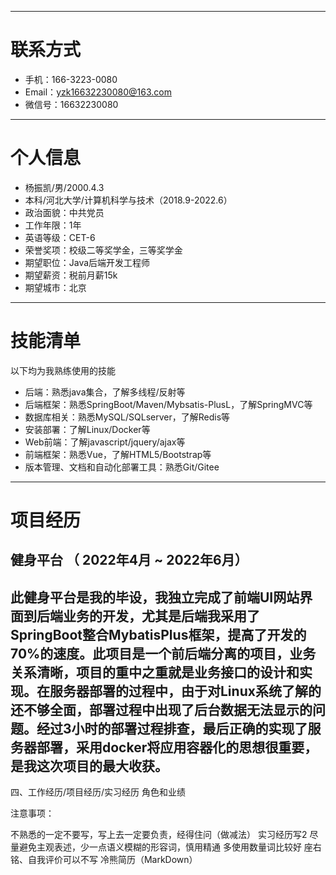 
---
# 联系方式
- 手机：166-3223-0080 
- Email：yzk16632230080@163.com
- 微信号：16632230080
---
# 个人信息
 - 杨振凯/男/2000.4.3
 - 本科/河北大学/计算机科学与技术（2018.9-2022.6）
 - 政治面貌：中共党员 
 - 工作年限：1年
 - 英语等级：CET-6
 - 荣誉奖项：校级二等奖学金，三等奖学金
 - 期望职位：Java后端开发工程师
 - 期望薪资：税前月薪15k
 - 期望城市：北京
---
# 技能清单
以下均为我熟练使用的技能
- 后端：熟悉java集合，了解多线程/反射等
- 后端框架：熟悉SpringBoot/Maven/Mybsatis-PlusL，了解SpringMVC等
- 数据库相关：熟悉MySQL/SQLserver，了解Redis等
- 安装部署：了解Linux/Docker等
- Web前端：了解javascript/jquery/ajax等
- 前端框架：熟悉Vue，了解HTML5/Bootstrap等
- 版本管理、文档和自动化部署工具：熟悉Git/Gitee
---
# 项目经历 
## 健身平台 （ 2022年4月 ~ 2022年6月）
此健身平台是我的毕设，我独立完成了前端UI网站界面到后端业务的开发，尤其是后端我采用了SpringBoot整合MybatisPlus框架，提高了开发的70%的速度。此项目是一个前后端分离的项目，业务关系清晰，项目的重中之重就是业务接口的设计和实现。在服务器部署的过程中，由于对Linux系统了解的还不够全面，部署过程中出现了后台数据无法显示的问题。经过3小时的部署过程排查，最后正确的实现了服务器部署，采用docker将应用容器化的思想很重要，是我这次项目的最大收获。
---



四、工作经历/项目经历/实习经历
角色和业绩

注意事项：

不熟悉的一定不要写，写上去一定要负责，经得住问（做减法）
实习经历写2
尽量避免主观表述，少一点语义模糊的形容词，慎用精通
多使用数量词比较好
座右铭、自我评价可以不写
冷熊简历（MarkDown）
